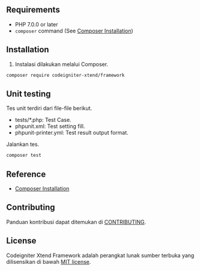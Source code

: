 ## Requirements

-  PHP 7.0.0 or later
-  `composer` command (See [Composer Installation](https://getcomposer.org/doc/00-intro.md#installation-linux-unix-macos))

## Installation

1. Instalasi dilakukan melalui Composer.
```sh
composer require codeigniter-xtend/framework
```

## Unit testing

Tes unit terdiri dari file-file berikut.
- tests/*.php: Test Case.
- phpunit.xml: Test setting fill.
- phpunit-printer.yml: Test result output format.

Jalankan tes.
```sh
composer test
```

## Reference

-  [Composer Installation](https://getcomposer.org/doc/00-intro.md#installation-linux-unix-macos)

## Contributing

Panduan kontribusi dapat ditemukan di [CONTRIBUTING](.github/CONTRIBUTING.md).

## License

Codeigniter Xtend Framework adalah perangkat lunak sumber terbuka yang dilisensikan di bawah [MIT license](/LICENSE.md).
